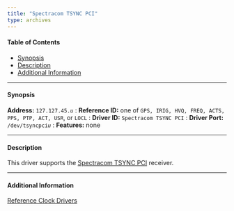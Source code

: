 ```yaml
---
title: "Spectracom TSYNC PCI"
type: archives
---
```


#### Table of Contents

*   [Synopsis](/documentation/drivers/driver45/#synopsis)
*   [Description](/documentation/drivers/driver45/#description)
*   [Additional Information](/documentation/drivers/driver45/#additional-information)

* * *

#### Synopsis

**Address:** <code>127.127.45._u_</code>
: **Reference ID:** one of `GPS, IRIG, HVQ, FREQ, ACTS, PPS, PTP, ACT, USR`, or `LOCL`
: **Driver ID:** `Spectracom TSYNC PCI`
: **Driver Port:** <code>/dev/tsyncpci*u*</code>
: **Features:** none

* * *

#### Description

This driver supports the [Spectracom TSYNC PCI](https://www.orolia.com/new-rugged-compact-pci-time-code-processor/) receiver.

* * *

#### Additional Information

[Reference Clock Drivers](/documentation/4.2.8-series/refclock/)